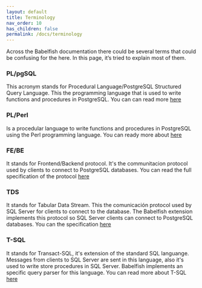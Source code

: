 ```yaml
---
layout: default
title: Terminology
nav_order: 10
has_children: false
permalink: /docs/terminology
---
```


Across the Babelfish documentation there could be several terms that could be confusing for the here. In this page, 
  it’s tried to explain most of them. 

### PL/pgSQL

This acronym stands for Procedural Language/PostgreSQL Structured Query Language. This the programming language that is used to write functions and procedures in PostgreSQL. You can 
can read more [here](https://www.postgresql.org/docs/current/plpgsql.html)
### PL/Perl
Is a procedular language to write functions and procedures in PostgreSQL using the Perl programming language. You can ready more about [here](https://www.postgresql.org/docs/current/plperl.html)

### FE/BE

It stands for Frontend/Backend protocol. It's the communitacion protocol used by clients to connect to PostgreSQL databases. You can read the full specification of the protocol [here](https://www.postgresql.org/docs/current/protocol.html)

### TDS

It stands for Tabular Data Stream. This the comunicación protocol used by SQL Server for clients to connect to the database. The Babelfish extension implements this protocol so SQL Server clients can connect to PostgreSQL databases. You can the specification [here](https://docs.microsoft.com/en-us/openspecs/windows_protocols/ms-tds/b46a581a-39de-4745-b076-ec4dbb7d13ec)

### T-SQL

It stands for Transact-SQL, it's extension of the standard SQL languange. Messages from clients to SQL Server are sent in this language, also it's used to write store procedures in SQL Server. Babelfish implements an specific query parser for this language. You can read more about T-SQL [here](https://docs.microsoft.com/en-us/sql/t-sql/language-reference?view=sql-server-ver15)